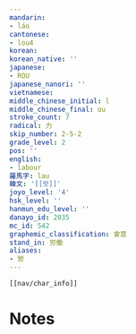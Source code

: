 ```yaml
---
mandarin:
- láo
cantonese:
- lou4
korean:
korean_native: ''
japanese:
- ROU
japanese_nanori: ''
vietnamese:
middle_chinese_initial: l
middle_chinese_final: ɑu
stroke_count: 7
radical: 力
skip_number: 2-5-2
grade_level: 2
pos: ''
english:
- labour
羅馬字: lau
韓文: '[[랏]]'
joyo_level: '4'
hsk_level: ''
hanmun_edu_level: ''
danayo_id: 2035
mc_id: 542
graphemic_classification: 會意
stand_in: 労働
aliases:
- 勞
---
```

```meta-bind-embed
[[nav/char_info]]
```

# Notes
